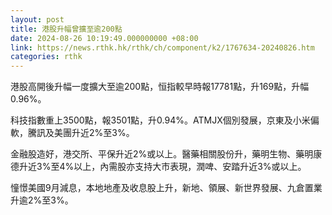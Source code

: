 ```yaml
---
layout: post
title: 港股升幅曾擴至逾200點
date: 2024-08-26 10:19:49.000000000 +08:00
link: https://news.rthk.hk/rthk/ch/component/k2/1767634-20240826.htm
categories: rthk
---
```


港股高開後升幅一度擴大至逾200點，恒指較早時報17781點，升169點，升幅0.96%。

科技指數重上3500點，報3501點，升0.94%。ATMJX個別發展，京東及小米偏軟，騰訊及美團升近2%至3%。

金融股造好，港交所、平保升近2%或以上。醫藥相關股份升，藥明生物、藥明康德升近3%至4%以上，內需股亦支持大市表現，潤啤、安踏升近3%或以上。

憧憬美國9月減息，本地地產及收息股上升，新地、領展、新世界發展、九倉置業升逾2%至3%。
